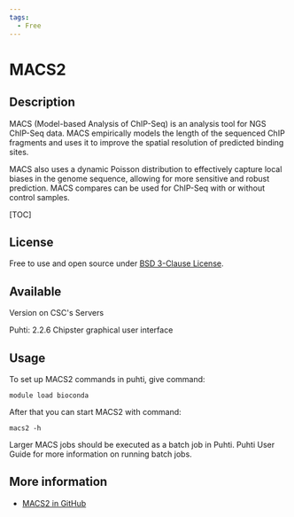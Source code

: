 ```yaml
---
tags:
  - Free
---
```


# MACS2

## Description

MACS (Model-based Analysis of ChIP-Seq) is an analysis tool for NGS ChIP-Seq data. 
MACS empirically models the length of the sequenced ChIP fragments and uses it to improve 
the spatial resolution of predicted binding sites. 

MACS also uses a dynamic Poisson distribution to effectively capture local biases in the 
genome sequence, allowing for more sensitive and robust prediction. MACS compares can be 
used for ChIP-Seq with or without control samples.

[TOC]

## License

Free to use and open source under [BSD 3-Clause License](https://raw.githubusercontent.com/macs3-project/MACS/master/LICENSE).

## Available

Version on CSC's Servers

Puhti: 2.2.6
Chipster graphical user interface

## Usage

To set up MACS2 commands in puhti, give command:

```text
module load bioconda
```

After that you can start MACS2 with command:
```text
macs2 -h
```

Larger MACS jobs should be executed as a batch job in Puhti. Puhti User Guide for more information on running batch jobs.

## More information

   *   [MACS2 in GitHub](https://github.com/taoliu/MACS/)
